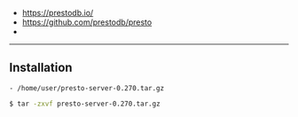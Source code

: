 - https://prestodb.io/
- https://github.com/prestodb/presto
- 
---

## Installation
```
- /home/user/presto-server-0.270.tar.gz
```
```bash
$ tar -zxvf presto-server-0.270.tar.gz
```


